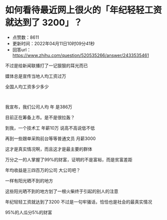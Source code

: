 # 如何看待最近网上很火的「年纪轻轻工资就达到了 3200」？
- 点赞数：8611
- 更新时间：2022年04月11日10时09分41秒
- 回答url：https://www.zhihu.com/question/520535266/answer/2433535461
<body>
 <p data-pid="kyiDTDjG">不过是给新闻联播打了一记狠狠的耳光而已</p>
 <p data-pid="OQylv4PL">媒体总是宣传当地人均工资过万</p>
 <p data-pid="K6z5P9vn">全国人均工资多少多少</p>
 <p class="ztext-empty-paragraph"><br></p>
 <p data-pid="AbAU2mTA">我宣布，我们公司人均 年 是386万</p>
 <p data-pid="1e3_rHrg">目前正在筹备上市。是不是很拉轰？</p>
 <p data-pid="xlirMsPw">到我，一个技术工 年薪10万 说高不高说低不低</p>
 <p data-pid="OoimOqdi">再到一些跟单采购前台等等普通文员 月薪3000</p>
 <p data-pid="OiZCVatV">这才是真实情况啊，而且这才是最主要的群体</p>
 <p data-pid="gTHqOtgq">万分之一的人掌握了99%的财富，证明的不是富裕，而是贫富差距</p>
 <p data-pid="QpRr8995">年均收益是三四百万的公司 大公司吧？</p>
 <p data-pid="wfZQpd_1">一样有阳光晒不到的地方</p>
 <p data-pid="fCbApYmH">这些阳光晒不到的地方划了一根火柴终于引起的别人的注意</p>
 <p data-pid="CHw3ixbj">年纪轻轻工资就达到了3200 不过是一句牢骚话，恰恰也是社会的最真实情况</p>
 <p data-pid="YcEyn6EU">95%的人瓜分5%的财富</p>
</body>